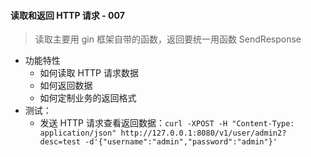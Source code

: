 #### 读取和返回 HTTP 请求 - 007
> 读取主要用 gin 框架自带的函数，返回要统一用函数 SendResponse
- 功能特性
    - 如何读取 HTTP 请求数据
    - 如何返回数据
    - 如何定制业务的返回格式
- 测试：
    - 发送 HTTP 请求查看返回数据：`curl -XPOST -H "Content-Type: application/json" http://127.0.0.1:8080/v1/user/admin2?desc=test -d'{"username":"admin","password":"admin"}'`
